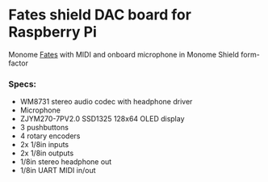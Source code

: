# Fates shield DAC board for Raspberry Pi

Monome [Fates](https://github.com/okyeron/fates) with MIDI and onboard microphone in Monome Shield form-factor

### Specs:

- WM8731 stereo audio codec with headphone driver
- Microphone
- ZJYM270-7PV2.0 SSD1325 128x64 OLED display
- 3 pushbuttons
- 4 rotary encoders
- 2x 1/8in inputs
- 2x 1/8in outputs
- 1/8in stereo headphone out
- 1/8in UART MIDI in/out
